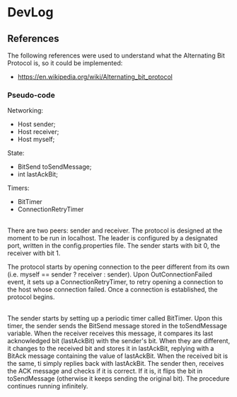# DevLog
## References
The following references were used to understand what the Alternating Bit Protocol is, so it could be implemented:
 - https://en.wikipedia.org/wiki/Alternating_bit_protocol

### Pseudo-code
Networking: 
 - Host sender;
 - Host receiver;
 - Host myself;

State:
 - BitSend toSendMessage;
 - int lastAckBit;

Timers: 
 - BitTimer
 - ConnectionRetryTimer

<br>
There are two peers: sender and receiver. The protocol is designed at the moment to be run in localhost. The leader
is configured by a designated port, written in the config.properties file. The sender starts with bit 0, the receiver 
with bit 1.

<br>

The protocol starts by opening connection to the peer different from its own (i.e. myself == sender ? receiver : sender).
Upon OutConnectionFailed event, it sets up a ConnectionRetryTimer, to retry opening a connection to the host whose 
connection failed. Once a connection is established, the protocol begins.

<br>
The sender starts by setting up a periodic timer called BitTimer. Upon this timer, the sender sends the BitSend message
stored in the toSendMessage variable. When the receiver receives this message, it compares its last acknowledged bit 
(lastAckBit) with the sender's bit. When they are different, it changes to the received bit and stores it in lastAckBit,
replying with a BitAck message containing the value of lastAckBit. When the received bit is the same, ti simply replies
back with lastAckBit. The sender then, receives the ACK message and checks if it is correct. If it is, it flips
the bit in toSendMessage (otherwise it keeps sending the original bit). The procedure continues running infinitely.